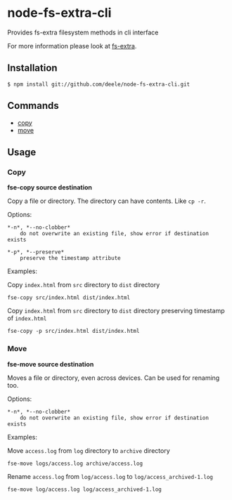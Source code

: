 # node-fs-extra-cli
Provides fs-extra filesystem methods in cli interface

For more information please look at [fs-extra](https://github.com/jprichardson/node-fs-extra).

Installation
------------

    $ npm install git://github.com/deele/node-fs-extra-cli.git

Commands
--------
- [copy](#copy)
- [move](#move)

Usage
-----

### Copy

**fse-copy source destination**

Copy a file or directory. The directory can have contents. Like `cp -r`.

Options:

    *-n*, *--no-clobber*
        do not overwrite an existing file, show error if destination exists
    
    *-p*, *--preserve*
        preserve the timestamp attribute

Examples:

Copy `index.html` from `src` directory to `dist` directory

`fse-copy src/index.html dist/index.html`

Copy `index.html` from `src` directory to `dist` directory preserving timestamp of `index.html`

`fse-copy -p src/index.html dist/index.html`

### Move

**fse-move source destination**

Moves a file or directory, even across devices. Can be used for renaming too.

Options:

    *-n*, *--no-clobber*
        do not overwrite an existing file, show error if destination exists

Examples:

Move `access.log` from `log` directory to `archive` directory

`fse-move logs/access.log archive/access.log`

Rename `access.log` from `log/access.log` to `log/access_archived-1.log`

`fse-move log/access.log log/access_archived-1.log`